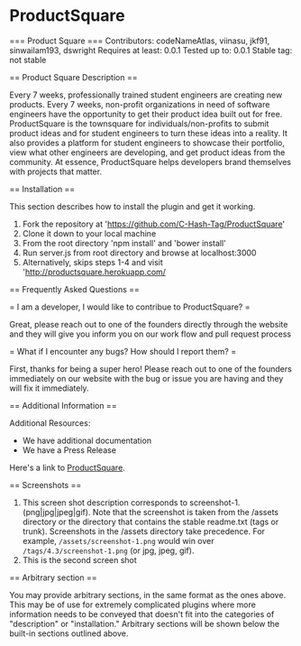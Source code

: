 # ProductSquare

=== Product Square ===
Contributors: codeNameAtlas, viinasu, jkf91, sinwailam193, dswright
Requires at least: 0.0.1
Tested up to: 0.0.1
Stable tag: not stable


==  Product Square Description ==

Every 7 weeks, professionally trained student engineers are creating new products. Every 7 weeks, non-profit organizations in need of software engineers have the opportunity to get their product idea built out for free. ProductSquare is the townsquare for individuals/non-profits to submit product ideas and for student engineers to turn these ideas into a reality. It also provides a platform for student engineers to showcase their portfolio, view what other engineers are developing, and get product ideas from the community. At essence, ProductSquare helps developers brand themselves with projects that matter.

== Installation ==

This section describes how to install the plugin and get it working.

1. Fork the repository at 'https://github.com/C-Hash-Tag/ProductSquare'
2. Clone it down to your local machine
3. From the root directory 'npm install' and 'bower install'
4. Run server.js from root directory and browse at localhost:3000
5. Alternatively, skips steps 1-4 and visit 'http://productsquare.herokuapp.com/


== Frequently Asked Questions ==

= I am a developer, I would like to contribue to ProductSquare? =

Great, please reach out to one of the founders directly through the website and they will give you inform you on our work flow and pull request process

= What if I encounter any bugs? How should I report them? =

First, thanks for being a super hero! Please reach out to one of the founders immediately on our website with the bug or issue you are having and they will fix it immediately.

== Additional Information ==

Additional Resources:

* We have additional documentation
* We have a Press Release

Here's a link to [ProductSquare](http://productsquare.com/ "Connecting devs with ideas").

== Screenshots ==

1. This screen shot description corresponds to screenshot-1.(png|jpg|jpeg|gif). Note that the screenshot is taken from
the /assets directory or the directory that contains the stable readme.txt (tags or trunk). Screenshots in the /assets
directory take precedence. For example, `/assets/screenshot-1.png` would win over `/tags/4.3/screenshot-1.png`
(or jpg, jpeg, gif).
2. This is the second screen shot


== Arbitrary section ==

You may provide arbitrary sections, in the same format as the ones above.  This may be of use for extremely complicated
plugins where more information needs to be conveyed that doesn't fit into the categories of "description" or
"installation."  Arbitrary sections will be shown below the built-in sections outlined above.


